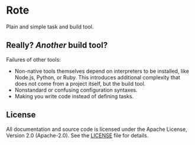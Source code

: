 # Rote
Plain and simple task and build tool.

## Really? *Another* build tool?
Failures of other tools:

- Non-native tools themselves depend on interpreters to be installed, like Node.js, Python, or Ruby. This introduces additional complexity that does not come from a project itself, but the build tool.
- Nonstandard or confusing configuration syntaxes.
- Making you write code instead of defining tasks.

## License
All documentation and source code is licensed under the Apache License, Version 2.0 (Apache-2.0). See the [LICENSE](LICENSE) file for details.
